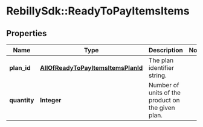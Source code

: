 # RebillySdk::ReadyToPayItemsItems

## Properties
Name | Type | Description | Notes
------------ | ------------- | ------------- | -------------
**plan_id** | [**AllOfReadyToPayItemsItemsPlanId**](AllOfReadyToPayItemsItemsPlanId.md) | The plan identifier string. | 
**quantity** | **Integer** | Number of units of the product on the given plan. | 

